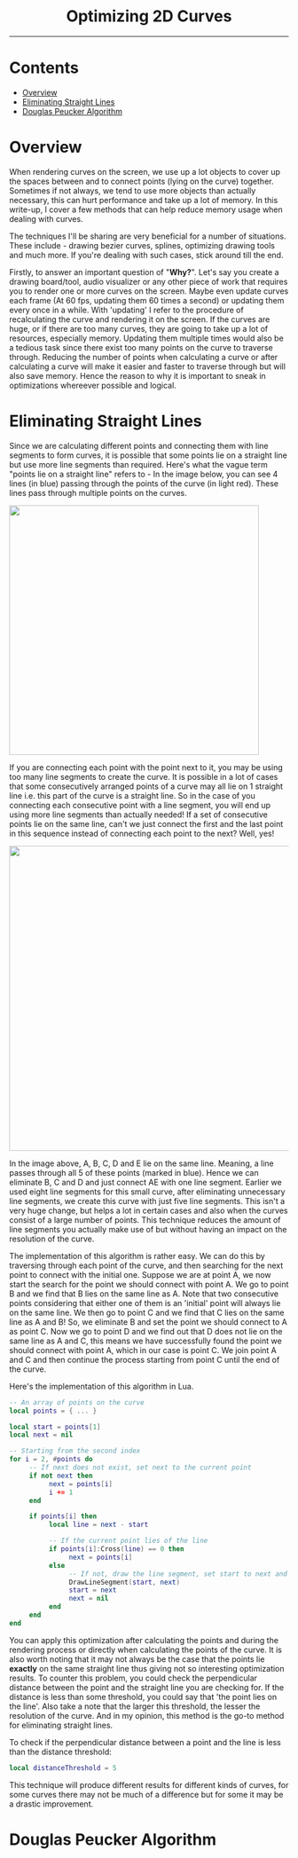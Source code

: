 <div align="center">
     <h1>Optimizing 2D Curves</h1>
</div>
<hr/>

# Contents

* [Overview](#overview)
* [Eliminating Straight Lines](#eliminating-straight-lines)
* [Douglas Peucker Algorithm](#douglas-peucker-algorithm)

# Overview

When rendering curves on the screen, we use up a lot objects to cover up the spaces between and to connect points (lying on the curve) together. Sometimes if not always, we tend to use more objects than actually necessary, this can hurt performance and take up a lot of memory. In this write-up, I cover a few methods that can help reduce memory usage when dealing with curves. 

The techniques I'll be sharing are very beneficial for a number of situations. These include - drawing bezier curves, splines, optimizing drawing tools and much more. If you're dealing with such cases, stick around till the end.

Firstly, to answer an important question of "**Why?**". Let's say you create a drawing board/tool, audio visualizer or any other piece of work that requires you to render one or more curves on the screen. Maybe even update curves each frame (At 60 fps, updating them 60 times a second) or updating them every once in a while. With 'updating' I refer to the procedure of recalculating the curve and rendering it on the screen. If the curves are huge, or if there are too many curves, they are going to take up a lot of resources, especially memory. Updating them multiple times would also be a tedious task since there exist too many points on the curve to traverse through. Reducing the number of points when calculating a curve or after calculating a curve will make it easier and faster to traverse through but will also save memory. Hence the reason to why it is important to sneak in optimizations whereever possible and logical.

# Eliminating Straight Lines

Since we are calculating different points and connecting them with line segments to form curves, it is possible that some points lie on a straight line but use more line segments than required. Here's what the vague term "points lie on a straight line" refers to - In the image below, you can see 4 lines (in blue) passing through the points of the curve (in light red). These lines pass through multiple points on the curves.

<img src="https://user-images.githubusercontent.com/74130881/150629282-26e69b2a-8438-404c-a7bc-fd531b551dff.png" width="450px" />

If you are connecting each point with the point next to it, you may be using too many line segments to create the curve. It is possible in a lot of cases that some consecutively arranged points of a curve may all lie on 1 straight line i.e. this part of the curve is a straight line. So in the case of you connecting each consecutive point with a line segment, you will end up using more line segments than actually needed! If a set of consecutive points lie on the same line, can't we just connect the first and the last point in this sequence instead of connecting each point to the next? Well, yes!

<img src="https://user-images.githubusercontent.com/74130881/150629750-538e1002-53dc-428a-9068-19d4fc564689.png" width="550px" />

In the image above, A, B, C, D and E lie on the same line. Meaning, a line passes through all 5 of these points (marked in blue). Hence we can eliminate B, C and D and just connect AE with one line segment. Earlier we used eight line segments for this small curve, after eliminating unnecessary line segments, we create this curve with just five line segments. This isn't a very huge change, but helps a lot in certain cases and also when the curves consist of a large number of points. This technique reduces the amount of line segments you actually make use of but without having an impact on the resolution of the curve.

The implementation of this algorithm is rather easy. We can do this by traversing through each point of the curve, and then searching for the next point to connect with the initial one. Suppose we are at point A, we now start the search for the point we should connect with point A. We go to point B and we find that B lies on the same line as A. Note that two consecutive points considering that either one of them is an 'initial' point will always lie on the same line. We then go to point C and we find that C lies on the same line as A and B! So, we eliminate B and set the point we should connect to A as point C. Now we go to point D and we find out that D does not lie on the same line as A and C, this means we have successfully found the point we should connect with point A, which in our case is point C. We join point A and C and then continue the process starting from point C until the end of the curve.

Here's the implementation of this algorithm in Lua.

```lua
-- An array of points on the curve
local points = { ... }

local start = points[1]
local next = nil

-- Starting from the second index
for i = 2, #points do 
     -- If next does not exist, set next to the current point
     if not next then 
          next = points[i]
          i += 1
     end

     if points[i] then 
          local line = next - start

          -- If the current point lies of the line 
          if points[i]:Cross(line) == 0 then
               next = points[i]
          else 
               -- If not, draw the line segment, set start to next and next to nil.
               DrawLineSegment(start, next)
               start = next
               next = nil
          end
     end
end
```

You can apply this optimization after calculating the points and during the rendering process or directly when calculating the points of the curve. It is also worth noting that it may not always be the case that the points lie **exactly** on the same straight line thus giving not so interesting optimization results. To counter this problem, you could check the perpendicular distance between the point and the straight line you are checking for. If the distance is less than some threshold, you could say that 'the point lies on the line'. Also take a note that the larger this threshold, the lesser the resolution of the curve. And in my opinion, this method is the go-to method for eliminating straight lines.

To check if the perpendicular distance between a point and the line is less than the distance threshold: 

```lua
local distanceThreshold = 5 
```

This technique will produce different results for different kinds of curves, for some curves there may not be much of a difference but for some it may be a drastic improvement.

# Douglas Peucker Algorithm
